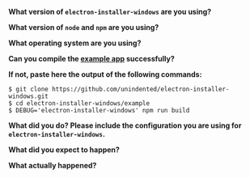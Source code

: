 **What version of `electron-installer-windows` are you using?**

**What version of `node` and `npm` are you using?**

**What operating system are you using?**

**Can you compile the [example app](https://github.com/unindented/electron-installer-windows/tree/master/example) successfully?**

**If not, paste here the output of the following commands:**

```
$ git clone https://github.com/unindented/electron-installer-windows.git
$ cd electron-installer-windows/example
$ DEBUG='electron-installer-windows' npm run build
```

**What did you do? Please include the configuration you are using for `electron-installer-windows`.**

**What did you expect to happen?**

**What actually happened?**

